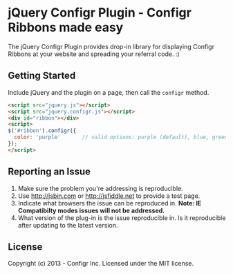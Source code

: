 jQuery Configr Plugin - Configr Ribbons made easy
=================================================

The jQuery Configr Plugin provides drop-in library for displaying Configr Ribbons at your website and spreading your referral code. :)

## Getting Started

Include jQuery and the plugin on a page, then call the `configr` method.

```html
<script src="jquery.js"></script>
<script src="jquery.configr.js"></script>
<div id="ribbon"></div>
<script>
$('#ribbon').configr({
  color: 'purple'       // valid options: purple (default), blue, green, black, white
});
</script>
```

## Reporting an Issue

1. Make sure the problem you're addressing is reproducible.
2. Use http://jsbin.com or http://jsfiddle.net to provide a test page.
3. Indicate what browsers the issue can be reproduced in. **Note: IE Compatibilty modes issues will not be addressed.**
4. What version of the plug-in is the issue reproducible in. Is it reproducible after updating to the latest version.

## License

Copyright (c) 2013 - Configr Inc.
Licensed under the MIT license.
